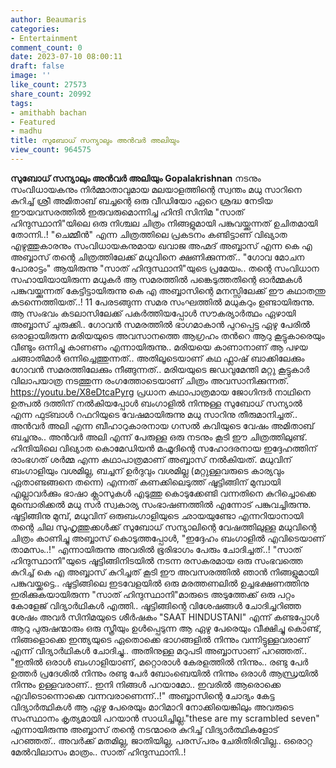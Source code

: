 ```yaml
---
author: Beaumaris
categories:
- Entertainment
comment_count: 0
date: 2023-07-10 08:00:11
draft: false
image: ''
like_count: 27573
share_count: 20992
tags:
- amithabh bachan
- Featured
- madhu
title: സുബോധ് സന്യാലും അൻവർ അലിയും
view_count: 964575
---
```


**സുബോധ് സന്യാലും അൻവർ അലിയും** **Gopalakrishnan** നടനും സംവിധായകനും നിർമ്മാതാവുമായ മലയാളത്തിന്റെ സ്വന്തം മധു സാറിനെ കുറിച്ച് ശ്രീ അമിതാബ് ബച്ചന്റെ ഒരു വീഡിയോ ഏറെ ശ്രദ്ധ നേടിയ ഈയവസരത്തിൽ ഇരുവരുമൊന്നിച്ച ഹിന്ദി സിനിമ "സാത് ഹിന്ദുസ്ഥാനി"യിലെ ഒരു നിശ്ചല ചിത്രം നിങ്ങളുമായി പങ്കുവയ്ക്കുന്നത് ഉചിതമായി തോന്നി..! "ചെമ്മീൻ" എന്ന ചിത്രത്തിലെ പ്രകടനം കണ്ടിട്ടാണ് വിഖ്യാത എഴുത്തുകാരനും സംവിധായകനുമായ ഖവാജ അഹ്മദ് അബ്ബാസ് എന്ന കെ എ അബ്ബാസ് തന്റെ ചിത്രത്തിലേക്ക് മധുവിനെ ക്ഷണിക്കുന്നത്.. "ഗോവ മോചന പോരാട്ടം" ആയിരുന്നു "സാത് ഹിന്ദുസ്ഥാനി"യുടെ പ്രമേയം.. തന്റെ സംവിധാന സഹായിയായിരുന്ന മധുകർ ആ സമരത്തിൽ പങ്കെടുത്തതിന്റെ ഓർമ്മകൾ പങ്കുവയ്ക്കുന്നത് കേട്ടിട്ടായിരുന്നു കെ എ അബ്ബാസിന്റെ മനസ്സിലേക്ക് ഈ കഥാതന്തു കടന്നെത്തിയത്..! 11 പേരടങ്ങുന്ന സമര സംഘത്തിൽ മധുകറും ഉണ്ടായിരുന്നു. ആ സംഭവം കടലാസിലേക്ക് പകർത്തിയപ്പോൾ സൗകര്യാർത്ഥം ഏഴായി അബ്ബാസ് ചുരുക്കി.. ഗോവൻ സമരത്തിൽ ഭാഗമാകാൻ പുറപ്പെട്ട ഏഴു പേരിൽ ഒരാളായിരുന്ന മരിയയുടെ അവസാനത്തെ ആഗ്രഹം തൻറെ ആറു കൂട്ടുകാരെയും വീണ്ടും ഒന്നിച്ചു കാണണം എന്നായിരുന്നു.. മരിയയെ കാണാനാണ് ആ പഴയ ചങ്ങാതിമാർ ഒന്നിച്ചെത്തുന്നത്.. അതിലൂടെയാണ് കഥ ഫ്ലാഷ് ബാക്കിലേക്കും ഗോവൻ സമരത്തിലേക്കും നീങ്ങുന്നത്.. മരിയയുടെ ജഡവുമേന്തി മറ്റു കൂട്ടുകാർ വിലാപയാത്ര നടത്തുന്ന രംഗത്തോടെയാണ് ചിത്രം അവസാനിക്കുന്നത്. https://youtu.be/X8eDtcaPyrg പ്രധാന കഥാപാത്രമായ ജോഗിന്ദർ നാഥിനെ ഉത്പൽ ദത്തിന് നൽകിയപ്പോൾ ബംഗാളിൽ നിന്നുള്ള സുബോധ് സന്യാൽ എന്ന ഫുട്ബാൾ റഫറിയുടെ വേഷമായിരുന്നു മധു സാറിനു തീരുമാനിച്ചത്.. അൻവർ അലി എന്ന ബീഹാറുകാരനായ ഗസൽ കവിയുടെ വേഷം അമിതാബ് ബച്ചനും.. അൻവർ അലി എന്ന് പേരുള്ള ഒരു നടനും കൂടി ഈ ചിത്രത്തിലുണ്ട്. ഹിന്ദിയിലെ വിഖ്യാത കൊമേഡിയൻ മഹ്മൂദിന്റെ സഹോദരനായ ഇദ്ദേഹത്തിന് രാംഭഗത് ശർമ്മ എന്ന കഥാപാത്രമാണ് അബ്ബാസ് നൽകിയത്. മധുവിന് ബംഗാളിയും വശമില്ല, ബച്ചന് ഉർദുവും വശമില്ല (മറ്റുള്ളവരുടെ കാര്യവും ഏതാണ്ടങ്ങനെ തന്നെ) എന്നത് കണക്കിലെടുത്ത് ഷൂട്ടിങ്ങിന് മുമ്പായി എല്ലാവർക്കും ഭാഷാ ക്ലാസുകൾ എടുത്തു കൊടുക്കേണ്ടി വന്നതിനെ കുറിച്ചൊക്കെ മുമ്പൊരിക്കൽ മധു സർ സ്വകാര്യ സംഭാഷണത്തിൽ എന്നോട് പങ്കുവച്ചിരുന്നു. ഷൂട്ടിങ്ങിനു മുമ്പ്, മധുവിന് ഒരുബംഗാളിയുടെ ഛായയുണ്ടോ എന്നറിയാനായി തന്റെ ചില സുഹൃത്തുക്കൾക്ക് സുബോധ് സന്യാലിന്റെ വേഷത്തിലുള്ള മധുവിന്റെ ചിത്രം കാണിച്ചു അബ്ബാസ് കൊടുത്തപ്പോൾ, "ഇദ്ദേഹം ബംഗാളിൽ എവിടെയാണ് താമസം..!" എന്നായിരുന്നു അവരിൽ ഭൂരിഭാഗം പേരും ചോദിച്ചത്..! "സാത് ഹിന്ദുസ്ഥാനി"യുടെ ഷൂട്ടിങ്ങിനിടയിൽ നടന്ന രസകരമായ ഒരു സംഭവത്തെ കുറിച്ച് കെ എ അബ്ബാസ് കുറിച്ചത് കൂടി ഈ അവസരത്തിൽ ഞാൻ നിങ്ങളുമായി പങ്കുവയ്ക്കട്ടെ.. ഷൂട്ടിങ്ങിലെ ഇടവേളയിൽ ഒരു മരത്തണലിൽ ഉച്ചഭക്ഷണത്തിനു ഇരിക്കുകയായിരുന്ന "സാത് ഹിന്ദുസ്ഥാനി"മാരുടെ അടുത്തേക്ക് ഒരു പറ്റം കോളേജ് വിദ്യാർഥികൾ എത്തി.. ഷൂട്ടിങ്ങിന്റെ വിശേഷങ്ങൾ ചോദിച്ചറിഞ്ഞ ശേഷം അവർ സിനിമയുടെ ശീർഷകം "SAAT HINDUSTANI" എന്ന് കണ്ടപ്പോൾ ആറു പുരുഷന്മാരും ഒരു സ്ത്രീയും ഉൾപ്പെടുന്ന ആ ഏഴു പേരെയും വീക്ഷിച്ചു കൊണ്ട്, നിങ്ങളൊക്കെ ഇന്ത്യയുടെ ഏതൊക്കെ ഭാഗങ്ങളിൽ നിന്നും വന്നിട്ടുള്ളവരാണ് എന്ന് വിദ്യാർഥികൾ ചോദിച്ചു.. അതിനുള്ള മറുപടി അബ്ബാസാണ്‌ പറഞ്ഞത്.. "ഇതിൽ ഒരാൾ ബംഗാളിയാണ്, മറ്റൊരാൾ കേരളത്തിൽ നിന്നും.. രണ്ടു പേർ ഉത്തർ പ്രദേശിൽ നിന്നും രണ്ടു പേർ ബോംബെയിൽ നിന്നും ഒരാൾ ആന്ധ്രയിൽ നിന്നും ഉള്ളവരാണ്.. ഇനി നിങ്ങൾ പറയാമോ.. ഇവരിൽ ആരൊക്കെ എവിടൊന്നൊക്കെ വന്നവരാണെന്ന്..!" അബ്ബാസിന്റെ ചോദ്യം കേട്ട വിദ്യാർത്ഥികൾ ആ ഏഴു പേരെയും മാറിമാറി നോക്കിയെങ്കിലും അവരുടെ സംസ്ഥാനം കൃത്യമായി പറയാൻ സാധിച്ചില്ല."these are my scrambled seven" എന്നായിരുന്നു അബ്ബാസ് തന്റെ നടന്മാരെ കുറിച്ച് വിദ്യാർത്ഥികളോട് പറഞ്ഞത്.. അവർക്ക് മതമില്ല, ജാതിയില്ല, പരസ്‌പരം ചേരിതിരിവില്ല.. ഒരൊറ്റ മേൽവിലാസം മാത്രം.. സാത് ഹിന്ദുസ്ഥാനി..!